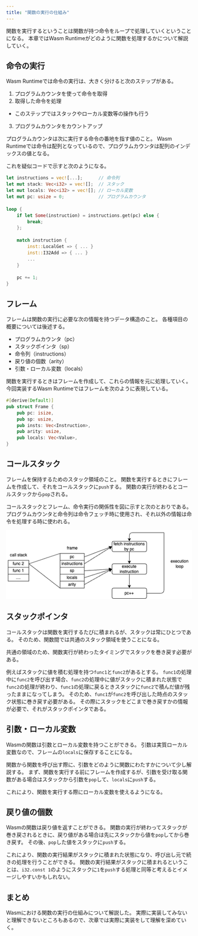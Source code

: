 ```yaml
---
title: "関数の実行の仕組み"
---
```


関数を実行するということは関数が持つ命令をループで処理していくということになる。
本章ではWasm Runtimeがどのように関数を処理するかについて解説していく。

## 命令の実行

Wasm Runtimeでは命令の実行は、大きく分けると次のステップがある。

1. プログラムカウンタを使って命令を取得
2. 取得した命令を処理
  - このステップではスタックやローカル変数等の操作も行う
3. プログラムカウンタをカウントアップ

プログラムカウンタは次に実行する命令の番地を指す値のこと。
Wasm Runtimeでは命令は配列となっているので、プログラムカウンタは配列のインデックスの値となる。

これを疑似コードで示すと次のようになる。

```rust
let instructions = vec![...];      // 命令列
let mut stack: Vec<i32> = vec![];  // スタック
let mut locals: Vec<i32> = vec![]; // ローカル変数
let mut pc: usize = 0;             // プログラムカウンタ

loop {
    if let Some(instruction) = instructions.get(pc) else {
        break;
    };

    match instruction {
        inst::LocalGet => { ... }
        inst::I32Add => { ... }
        ...
    }

    pc += 1;
}
```

## フレーム

フレームは関数の実行に必要な次の情報を持つデータ構造のこと。
各種項目の概要については後述する。

- プログラムカウンタ（pc）
- スタックポインタ（sp）
- 命令列（instructions）
- 戻り値の個数（arity）
- 引数・ローカル変数（locals）

関数を実行するときはフレームを作成して、これらの情報を元に処理していく。
今回実装するWasm Runtimeではフレームを次のように表現している。

```rust
#[derive(Default)]
pub struct Frame {
    pub pc: isize,
    pub sp: usize,
    pub insts: Vec<Instruction>,
    pub arity: usize,
    pub locals: Vec<Value>,
}
```

## コールスタック

フレームを保持するためのスタック領域のこと。
関数を実行するときにフレームを作成して、それをコールスタックに`push`する。
関数の実行が終わるとコールスタックから`pop`される。

コールスタックとフレーム、命令実行の関係性を図に示すと次のとおりである。
プログラムカウンタと命令列は命令フェッチ時に使用され、それ以外の情報は命令を処理する時に使われる。

![](/images/writing-wasm-runtime-in-rust/about_execution.drawio.png)

## スタックポインタ

コールスタックは関数を実行するたびに積まれるが、スタックは常にひとつである。
そのため、関数間では共通のスタック領域を使うことになる。

共通の領域のため、関数実行が終わったタイミングでスタックを巻き戻す必要がある。

例えばスタックに値を積む処理を持つ`func1`と`func2`があるとする。
`func1`の処理中に`func2`を呼び出す場合、`func2`の処理中に値がスタックに積まれた状態で`func2`の処理が終わり、`func1`の処理に戻るときスタックに`func2`で積んだ値が残ったままになってしまう。
そのため、`func1`が`func2`を呼び出した時点のスタック状態に巻き戻す必要がある。
その際にスタックをどこまで巻き戻すかの情報が必要で、それがスタックポインタである。

## 引数・ローカル変数

Wasmの関数は引数とローカル変数を持つことができる。
引数は実質ローカル変数なので、フレームの`locals`に保存することになる。

関数から関数を呼び出す際に、引数をどのように関数にわたすかについて少し解説する。
まず、関数を実行する前にフレームを作成するが、引数を受け取る関数がある場合はスタックから引数を`pop`して、`locals`に`push`する。

これにより、関数を実行する際にローカル変数を使えるようになる。

## 戻り値の個数

Wasmの関数は戻り値を返すことができる。
関数の実行が終わってスタックが巻き戻されるときに、戻り値がある場合は先にスタックから値を`pop`してから巻き戻す。
その後、`pop`した値をスタックに`push`する。

これにより、関数の実行結果がスタックに積まれた状態になり、呼び出し元で続きの処理を行うことができる。
関数の実行結果がスタックに積まれるということは、`i32.const 1`のようにスタックに`1`を`push`する処理と同等と考えるとイメージしやすいかもしれない。

## まとめ
Wasmにおける関数の実行の仕組みについて解説した。
実際に実装してみないと理解できないところもあるので、次章では実際に実装をして理解を深めていく。

